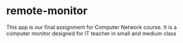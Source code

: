 # remote-monitor
This app is our final assignment for Computer Network course. It is a computer monitor designed for IT teacher in small and medium class 
